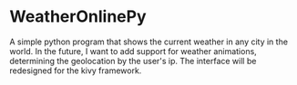 # WeatherOnlinePy
A simple python program that shows the current weather in any city in the world. In the future, I want to add support for weather animations, determining the geolocation by the user's ip. The interface will be redesigned for the kivy framework.
